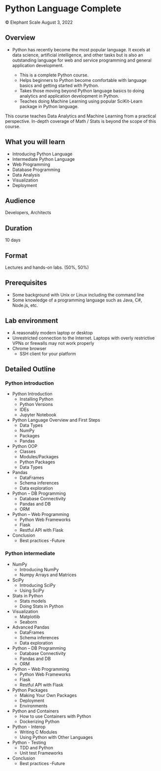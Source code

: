 # Python Language Complete
© Elephant Scale
August 3, 2022


## Overview

* Python has recently become the most popular language.  It excels at data science,
artificial intelligence, and other tasks but is also an outstanding language for
web and service programming and general application development.  

  * This is a complete Python course. 
  * Helps beginners to Python become comfortable with language basics and getting started with Python.
  * Takes those moving beyond Python language basics to doing analytics and application development in Python.
  * Teaches doing Machine Learning using popular SciKit-Learn package in Python language.

This course teaches Data Analytics and Machine Learning from a practical perspective. In-depth coverage of Math / Stats is beyond the scope of this course.


## What you will learn
* Introducing Python Language
* Intermediate Python Language
* Web Programming
* Database Programming
* Data Analysis
* Visualization
* Deployment

## Audience
Developers, Architects

## Duration
10 days

## Format
Lectures and hands-on labs. (50%, 50%)

## Prerequisites

 * Some background with Unix or Linux including the command line
 * Some knowledge of a programming language such as Java, C#, Node.js, etc.

## Lab environment

* A reasonably modern laptop or desktop
* Unrestricted connection to the Internet. Laptops with overly restrictive VPNs or firewalls may not work properly
* Chrome browser
  - SSH client for your platform


## Detailed Outline

### Python introduction

 * Python Introduction
      - Installing Python
      - Python Versions
      - IDEs
      - Jupyter Notebook
 * Python Language Overview and First Steps
      - Data Types
      - NumPy
      - Packages
      - Pandas
 * Python OOP
      - Classes
      - Modules/Packages
      - Python Packages
      - Data Types
 * Pandas
      - DataFrames
      - Schema inferences
      - Data exploration
 * Python – DB Programming
      - Database Connectivity
      - Pandas and DB
      - ORM
 * Python – Web Programming
      - Python Web Frameworks
      - Flask
      - Restful API with Flask
 * Conclusion
     - Best practices
      -Future

### Python intermediate

* NumPy
  - Introducing NumPy
  - Numpy Arrays and Matrices
* SciPy
  - Introducing SciPy
  - Using SciPy
* Stats in Python
  - Stats models
  - Doing Stats in Python
* Visualization
  - Matplotlib
  - Seaborn
* Advanced  Pandas
  - DataFrames
  - Schema inferences
  - Data exploration
* Python – DB Programming
  - Database Connectivity
  - Pandas and DB
  - ORM
* Python – Web Programming
  - Python Web Frameworks
  - Flask
  - Restful API with Flask
* Python Packages
  - Making Your Own Packages
  - Deployment
  - Environments
* Python and Containers
  - How to use Containers with Python
  - Dockerizing Python
* Python - Interop
  - Writing C Modules
  - Using Python with Other Languages
* Python - Testing
  - TDD and Python
  - Unit test Frameworks
* Conclusion
  - Best practices
    -Future
